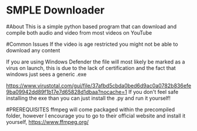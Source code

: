 # SMPLE Downloader

#About
  This is a simple python based program that can download and compile both audio and video from most videos on YouTube
  
#Common Issues
  If the video is age restricted you might not be able to download any content
  
  If you are using Windows Defender the file will most likely be marked as a virus on launch, this is due to the lack of certification and the fact that windows just
  sees a generic .exe
  
  https://www.virustotal.com/gui/file/37afbd5cbda0bed6d9ac0a0782b836efe9ba09942dd89f1b17e7d65828d1dbaa?nocache=1
  If you don't feel safe installing the exe than you can just install the .py and run it yourself!
  
 #PREREQUISITES
  ffmpeg will come packaged within the precompiled folder, however I encourage you to go to their official website and install it yourself,
  https://www.ffmpeg.org/
  
  
